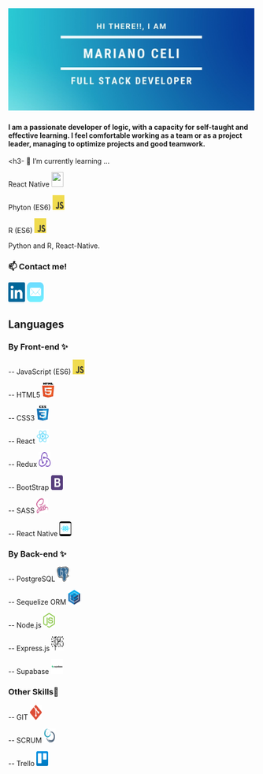 <h2>
<img width="500" heigth="30" src="https://github.com/nanoceli/nanoceli/blob/main/images/presentacion.png">
</h2>
<h4>I am a passionate developer of logic, with a capacity for self-taught and
effective learning. I feel comfortable working as a team or as a project
leader, managing to optimize projects and good teamwork.</h4>

<h3- 🌱 I’m currently learning ... </h3>
<p>React Native <img src="https://p.kindpng.com/picc/s/765-7652239_react-native-svg-logo-hd-png-download.png" height="30" width="24" ></p>
<p>Phyton (ES6) <img src="https://github.com/nanoceli/nanoceli/blob/main/images/logo-javascript.svg" height="30" width="24" ></p>
<p>R (ES6) <img src="https://github.com/nanoceli/nanoceli/blob/main/images/logo-javascript.svg" height="30" width="24" ></p>
 Python and R, React-Native.

<h3> 📫 Contact me!</h4>
<a href="https://www.linkedin.com/in/marianoalejandroceli/"><img  height="40" width="34" src="https://github.com/nanoceli/nanoceli/blob/main/images/linkedin-icon-2.svg"></a>
<a href="mailto: Marianoalejandroceli@gmail.com"><img   height="40" width="34" src="https://github.com/nanoceli/nanoceli/blob/main/images/mail-ios.svg"></a>

<h2>Languages</h3>
<h3>By Front-end ✨</h4>
<p>-- JavaScript (ES6) <img src="https://github.com/nanoceli/nanoceli/blob/main/images/logo-javascript.svg" height="30" width="24" ></p>
<p>-- HTML5 <img src="https://github.com/nanoceli/nanoceli/blob/main/images/html5.svg" height="30" width="24" ></p>
<p>-- CSS3 <img src="https://github.com/nanoceli/nanoceli/blob/main/images/css-5.svg" height="30" width="24" ></p>
<p>-- React <img src="https://github.com/nanoceli/nanoceli/blob/main/images/react-2.svg" height="30" width="24" ></p>
<p>-- Redux <img src="https://github.com/nanoceli/nanoceli/blob/main/images/redux.svg" height="30" width="24" ></p>
<p>-- BootStrap <img src="https://github.com/nanoceli/nanoceli/blob/main/images/bootstrap-4.svg" height="30" width="24" ></p>
<p>-- SASS <img src="https://github.com/nanoceli/nanoceli/blob/main/images/sass-1.svg" height="30" width="24" ></p>
<p>-- React Native <img src="https://github.com/nanoceli/nanoceli/blob/main/images/react-native-app.svg" height="30" width="24" ></p>

<h3>By Back-end ✨</h4>
<p>-- PostgreSQL <img alt="PostgreSQL" src="https://github.com/nanoceli/nanoceli/blob/main/images/postgresql.svg" height="30" width="24" > </p>
<p>-- Sequelize ORM <img height="30" width="24" src="https://github.com/nanoceli/nanoceli/blob/main/images/sequelize.svg"> </p>
<p>-- Node.js <img height="30" width="24" src="https://github.com/nanoceli/nanoceli/blob/main/images/nodejs-icon.svg"></p>
<p>-- Express.js <img height="30" width="24" src="https://github.com/nanoceli/nanoceli/blob/main/images/expressjs.svg">  </p>
<p>-- Supabase <img height="30" width="24" src="https://github.com/nanoceli/nanoceli/blob/main/images/supabase-logo-vector.svg"></p>

<h3>Other Skills💪</h4>
<p>-- GIT <img height="30" width="24" src="https://github.com/nanoceli/nanoceli/blob/main/images/git-icon.svg"> </p>
<p>-- SCRUM <img height="30" width="24" src="https://github.com/nanoceli/nanoceli/blob/main/images/scrum-1.svg"> </p>
<p>-- Trello <img height="30" width="24" src="https://github.com/nanoceli/nanoceli/blob/main/images/trello.svg"> </p>

